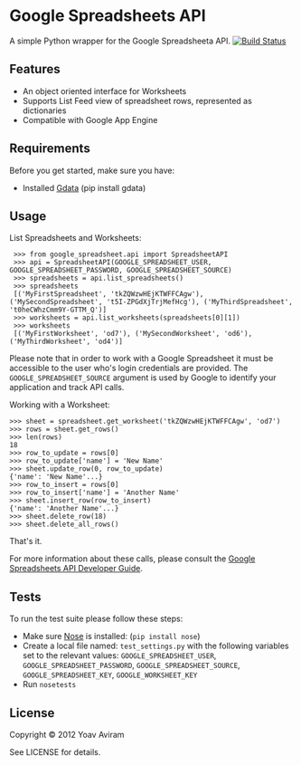 Google Spreadsheets API
========================
A simple Python wrapper for the Google Spreadsheeta API.
[![Build Status](https://secure.travis-ci.org/yoavaviram/python-google-spreadsheet.png?branch=master)](http://travis-ci.org/yoavaviram/python-google-spreadsheet)



Features
--------

* An object oriented interface for Worksheets
* Supports List Feed view of spreadsheet rows, represented as dictionaries
* Compatible with Google App Engine


Requirements
--------------
Before you get started, make sure you have:

* Installed [Gdata](http://code.google.com/p/gdata-python-client/) (pip install gdata)

Usage
-----

List Spreadsheets and Worksheets:

     >>> from google_spreadsheet.api import SpreadsheetAPI
     >>> api = SpreadsheetAPI(GOOGLE_SPREADSHEET_USER, GOOGLE_SPREADSHEET_PASSWORD, GOOGLE_SPREADSHEET_SOURCE)
     >>> spreadsheets = api.list_spreadsheets()
     >>> spreadsheets
     [('MyFirstSpreadsheet', 'tkZQWzwHEjKTWFFCAgw'), ('MySecondSpreadsheet', 't5I-ZPGdXjTrjMefHcg'), ('MyThirdSpreadsheet', 't0heCWhzCmm9Y-GTTM_Q')]
     >>> worksheets = api.list_worksheets(spreadsheets[0][1])
     >>> worksheets
     [('MyFirstWorksheet', 'od7'), ('MySecondWorksheet', 'od6'), ('MyThirdWorksheet', 'od4')]

Please note that in order to work with a Google Spreadsheet it must be accessible
to the user who's login credentials are provided. The `GOOGLE_SPREADSHEET_SOURCE`
argument is used by Google to identify your application and track API calls.

Working with a Worksheet:

    >>> sheet = spreadsheet.get_worksheet('tkZQWzwHEjKTWFFCAgw', 'od7')
    >>> rows = sheet.get_rows()
    >>> len(rows)
    18
    >>> row_to_update = rows[0]
    >>> row_to_update['name'] = 'New Name'
    >>> sheet.update_row(0, row_to_update)
    {'name': 'New Name'...}
    >>> row_to_insert = rows[0]
    >>> row_to_insert['name'] = 'Another Name'
    >>> sheet.insert_row(row_to_insert)
    {'name': 'Another Name'...}
    >>> sheet.delete_row(18)
    >>> sheet.delete_all_rows()

That's it.

For more information about these calls, please consult the [Google Spreadsheets
API Developer Guide](https://developers.google.com/google-apps/spreadsheets/).

Tests
------
To run the test suite please follow these steps:

* Make sure [Nose](http://readthedocs.org/docs/nose/en/latest/) is installed: (`pip install nose`)
* Create a local file named: `test_settings.py` with the following variables set to the relevant values: `GOOGLE_SPREADSHEET_USER`, `GOOGLE_SPREADSHEET_PASSWORD`, `GOOGLE_SPREADSHEET_SOURCE`, `GOOGLE_SPREADSHEET_KEY`, `GOOGLE_WORKSHEET_KEY`
* Run `nosetests`

License
-------

Copyright &copy; 2012 Yoav Aviram

See LICENSE for details.

